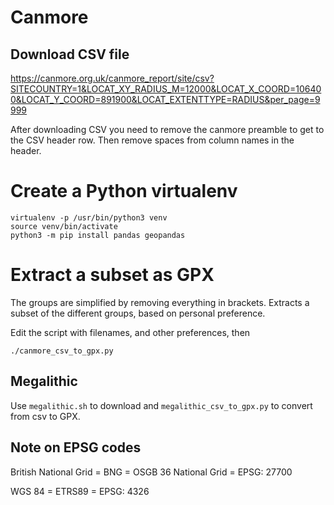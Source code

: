 # Canmore

## Download CSV file

https://canmore.org.uk/canmore_report/site/csv?SITECOUNTRY=1&LOCAT_XY_RADIUS_M=12000&LOCAT_X_COORD=106400&LOCAT_Y_COORD=891900&LOCAT_EXTENTTYPE=RADIUS&per_page=9999

After downloading CSV you need to remove the canmore preamble to get to the CSV header row.
Then remove spaces from column names in the header.

# Create a Python virtualenv

```
virtualenv -p /usr/bin/python3 venv
source venv/bin/activate
python3 -m pip install pandas geopandas 
```


# Extract a subset as GPX

The groups are simplified by removing everything in brackets.
Extracts a subset of the different groups, based on personal preference.

Edit the script with filenames, and other preferences, then
```
./canmore_csv_to_gpx.py
```

## Megalithic

Use `megalithic.sh` to download and `megalithic_csv_to_gpx.py` to convert from csv to GPX.

## Note on EPSG codes

British National Grid = BNG = OSGB 36 National Grid = EPSG: 27700

WGS 84 = ETRS89 = EPSG: 4326
